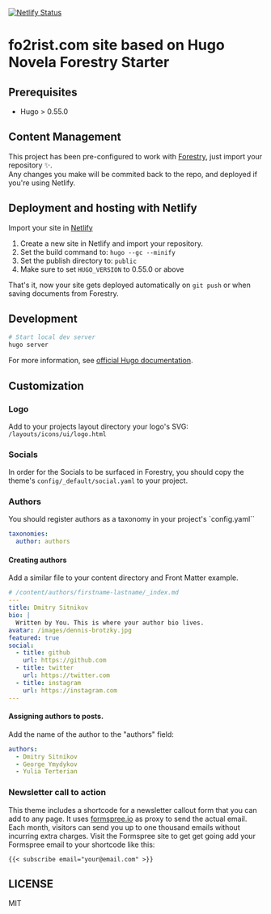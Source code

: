 [![Netlify Status](https://api.netlify.com/api/v1/badges/d7a76aea-fa65-4f15-bf40-f03f31ff21de/deploy-status)](https://app.netlify.com/sites/fo2rist/deploys)

# fo2rist.com site based on Hugo Novela Forestry Starter

## Prerequisites

- Hugo > 0.55.0

## Content Management

This project has been pre-configured to work with [Forestry](https://forestry.io), just import your repository ✨. \
Any changes you make will be commited back to the repo, and deployed if you're using Netlify.

## Deployment and hosting with Netlify

Import your site in [Netlify](https://netlify.com)

1. Create a new site in Netlify and import your repository.
2. Set the build command to: `hugo --gc --minify`
3. Set the publish directory to: `public`
4. Make sure to set `HUGO_VERSION` to 0.55.0 or above

That's it, now your site gets deployed automatically on `git push` or when saving documents from Forestry.

## Development

```bash
# Start local dev server
hugo server
```

For more information, see [official Hugo documentation](https://gohugo.io/getting-started/).

## Customization

### Logo

Add to your projects layout directory your logo's SVG:
`/layouts/icons/ui/logo.html`

### Socials

In order for the Socials to be surfaced in Forestry, you should copy the theme's `config/_default/social.yaml` to your project.

### Authors

You should register authors as a taxonomy in your project's `config.yaml``

```yaml
taxonomies:
  author: authors
```

#### Creating authors

Add a similar file to your content directory and Front Matter example.

```yaml
# /content/authors/firstname-lastname/_index.md
---
title: Dmitry Sitnikov
bio: |
  Written by You. This is where your author bio lives.
avatar: /images/dennis-brotzky.jpg
featured: true
social:
  - title: github
    url: https://github.com
  - title: twitter
    url: https://twitter.com
  - title: instagram
    url: https://instagram.com
---
```

#### Assigning authors to posts.
Add the name of the author to the "authors" field:

```yaml
authors:
  - Dmitry Sitnikov
  - George Ymydykov
  - Yulia Terterian
```
### Newsletter call to action

This theme includes a shortcode for a newsletter callout form that you can add to any page.
It uses [formspree.io](//formspree.io/) as proxy to send the actual email. Each month, visitors can send you up to one thousand emails without incurring extra charges. Visit the Formspree site to get get going add your Formspree email to your shortcode like this:

```
{{< subscribe email="your@email.com" >}}
```


## LICENSE

MIT
